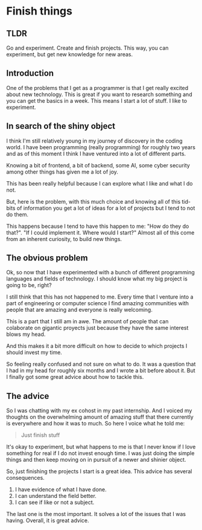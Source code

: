 # Finish things

## TLDR

Go and experiment. Create and finish projects. This way, you can experiment,
but get new knowledge for new areas.  

## Introduction

One of the problems that I get as a programmer is that I get really excited
about new technology. This is great if you want to research something and you
can get the basics in a week. This means I start a lot of stuff. I
like to experiment.

## In search of the shiny object

I think I'm still relatively young in my journey of discovery in the coding
world.  I have been programming (really programming) for roughly two years and
as of this moment I think I have ventured into a lot of different parts.

Knowing a bit of frontend, a bit of backend, some AI, some cyber security among
other things has given me a lot of joy. 

This has been really helpful because I can explore what I like and what I do
not.

But, here is the problem, with this much choice and knowing all of this
tid-bits of information you get a lot of ideas for a lot of projects but I tend
to not do them. 

This happens because I tend to have this happen to me: "How do they do that?".
"If I could implement it. Where would I start?" Almost all of this come from an
inherent curiosity, to build new things.

## The obvious problem

Ok, so now that I have experimented with a bunch of different programming
languages and fields of technology. I should know what my big project is going
to be, right?

I still think that this has not happened to me. Every time that I venture
into a part of engineering or computer science I find amazing communities with
people that are amazing and everyone is really welcoming.

This is a part that I still am in awe. The amount of people that can colaborate 
on gigantic proyects just because they have the same interest blows my head.

And this makes it a bit more difficult on how to decide to which projects I
should invest my time.

So feeling really confused and not sure on what to do. It was a question that I
had in my head for roughly six months and I wrote a bit before about it.  But I
finally got some great advice about how to tackle this.

## The advice

So I was chatting with my ex cohost in my past internship. And I
voiced my thoughts on the overwhelming amount of amazing stuff that there
currently is everywhere and how it was to much. So here I voice what
he told me:

> Just finish stuff

It's okay to experiment, but what happens to me is that I never know if I love
something for real if I do not invest enough time. I was just doing the simple
things and then keep moving on in pursuit of a newer and shinier object.

So, just finishing the projects I start is a great idea. This advice has several
consequences. 

1. I have evidence of what I have done. 
1. I can understand the field better.
1. I can see if like or not a subject.

The last one is the most important. It solves a lot of the issues that I was
having. Overall, it is great advice.
